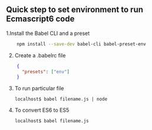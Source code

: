 ## Quick step to set environment to run Ecmascript6 code

1.Install the Babel CLI and a preset

```bash
    npm install --save-dev babel-cli babel-preset-env
```

2. Create a .babelrc file

```json
    {
      "presets": ["env"]
    }
```

3. To run particular file

    ```localhost$ babel filename.js | node```

4. To convert ES6 to ES5

    ```localhost$ babel filename.js```